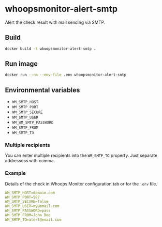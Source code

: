 # whoopsmonitor-alert-smtp
Alert the check result with mail sending via SMTP.

## Build
```sh
docker build -t whoopsmonitor-alert-smtp .
```

## Run image
```bash
docker run --rm --env-file .env whoopsmonitor-alert-smtp
```

## Environmental variables
- `WM_SMTP_HOST`
- `WM_SMTP_PORT`
- `WM_SMTP_SECURE`
- `WM_SMTP_USER`
- `WM_WM_SMTP_PASSWORD`
- `WM_SMTP_FROM`
- `WM_SMTP_TO`

### Multiple recipients
You can enter multiple recipients into the `WM_SMTP_TO` property. Just separate addressess with comma.

### Example
Details of the check in Whoops Monitor configuration tab or for the `.env` file.

```yaml
WM_SMTP_HOST=domain.com
WM_SMTP_PORT=587
WM_SMTP_SECURE=false
WM_SMTP_USER=my@email.com
WM_SMTP_PASSWORD=pass
WM_SMTP_FROM=John Doe
WM_SMTP_TO=alert@email.com
```
